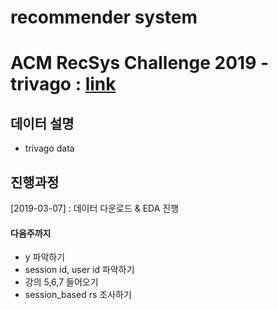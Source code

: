 # recommender system
# ACM RecSys Challenge 2019 - trivago : [link](http://www.recsyschallenge.com/2019/)

## 데이터 설명
- trivago data

## 진행과정
[2019-03-07] : 데이터 다운로드 & EDA 진행
#### 다음주까지
- y 파악하기
- session id, user id 파악하기
- 강의 5,6,7 들어오기
- session_based rs 조사하기


  
